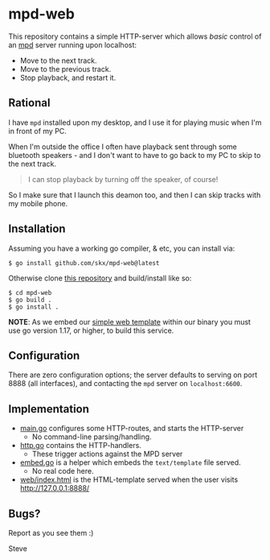 # mpd-web

This repository contains a simple HTTP-server which allows *basic* control of an [mpd](https://www.musicpd.org/) server running upon localhost:

* Move to the next track.
* Move to the previous track.
* Stop playback, and restart it.



## Rational

I have `mpd` installed upon my desktop, and I use it for playing music when I'm in front of my PC.

When I'm outside the office I often have playback sent through some bluetooth speakers - and I don't want to have to go back to my PC to skip to the next track.

> I can stop playback by turning off the speaker, of course!

So I make sure that I launch this deamon too, and then I can skip tracks with my mobile phone.



## Installation

Assuming you have a working go compiler, & etc, you can install via:

    $ go install github.com/skx/mpd-web@latest

Otherwise clone [this repository](https://github.com/skx/mpd-web) and build/install like so:

    $ cd mpd-web
    $ go build .
    $ go install .

**NOTE**: As we embed our [simple web template](web/index.html) within our binary you must use go version 1.17, or higher, to build this service.



## Configuration

There are zero configuration options; the server defaults to serving on port 8888 (all interfaces), and contacting the `mpd` server on `localhost:6600`.



## Implementation

* [main.go](main.go) configures some HTTP-routes, and starts the HTTP-server
  * No command-line parsing/handling.
* [http.go](http.go) contains the HTTP-handlers.
  * These trigger actions against the MPD server
* [embed.go](embed.go) is a helper which embeds the `text/template` file served.
  * No real code here.
* [web/index.html](web/index.html) is the HTML-template served when the user visits http://127.0.0.1:8888/


## Bugs?

Report as you see them :)



Steve
